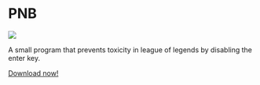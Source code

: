 # PNB

![](https://i.imgur.com/HK4G4Yq.png)

A small program that prevents toxicity in league of legends by disabling the enter key.

[Download now!](https://github.com/Fumi24/PNB/releases/latest)
